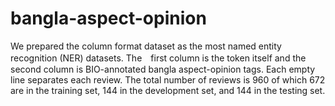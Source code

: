 # bangla-aspect-opinion
We prepared the column format dataset as the most named entity recognition (NER) datasets. The　first column is the token itself and the second column is BIO-annotated bangla aspect-opinion tags. Each empty line separates each review. The total number of reviews is 960 of which 672 are in the training set, 144 in the development set, and 144 in the testing set.
